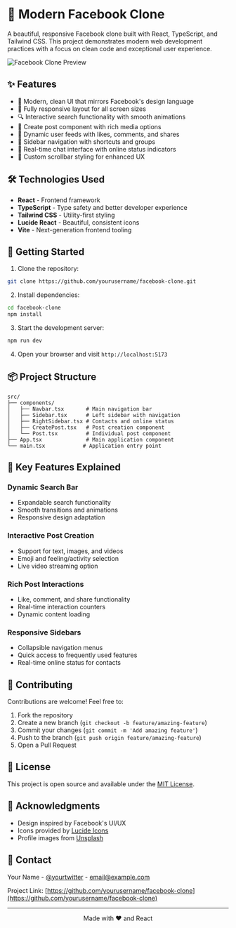 # 🚀 Modern Facebook Clone

A beautiful, responsive Facebook clone built with React, TypeScript, and Tailwind CSS. This project demonstrates modern web development practices with a focus on clean code and exceptional user experience.

![Facebook Clone Preview](https://images.unsplash.com/photo-1558655146-d09347e92766?auto=format&fit=crop&w=800&q=80)

## ✨ Features

- 🎨 Modern, clean UI that mirrors Facebook's design language
- 📱 Fully responsive layout for all screen sizes
- 🔍 Interactive search functionality with smooth animations
- 📝 Create post component with rich media options
- 👥 Dynamic user feeds with likes, comments, and shares
- 🎯 Sidebar navigation with shortcuts and groups
- 💬 Real-time chat interface with online status indicators
- 🌙 Custom scrollbar styling for enhanced UX

## 🛠️ Technologies Used

- **React** - Frontend framework
- **TypeScript** - Type safety and better developer experience
- **Tailwind CSS** - Utility-first styling
- **Lucide React** - Beautiful, consistent icons
- **Vite** - Next-generation frontend tooling

## 🚀 Getting Started

1. Clone the repository:
```bash
git clone https://github.com/yourusername/facebook-clone.git
```

2. Install dependencies:
```bash
cd facebook-clone
npm install
```

3. Start the development server:
```bash
npm run dev
```

4. Open your browser and visit `http://localhost:5173`

## 📦 Project Structure

```
src/
├── components/
│   ├── Navbar.tsx       # Main navigation bar
│   ├── Sidebar.tsx      # Left sidebar with navigation
│   ├── RightSidebar.tsx # Contacts and online status
│   ├── CreatePost.tsx   # Post creation component
│   └── Post.tsx         # Individual post component
├── App.tsx              # Main application component
└── main.tsx            # Application entry point
```

## 🎯 Key Features Explained

### Dynamic Search Bar
- Expandable search functionality
- Smooth transitions and animations
- Responsive design adaptation

### Interactive Post Creation
- Support for text, images, and videos
- Emoji and feeling/activity selection
- Live video streaming option

### Rich Post Interactions
- Like, comment, and share functionality
- Real-time interaction counters
- Dynamic content loading

### Responsive Sidebars
- Collapsible navigation menus
- Quick access to frequently used features
- Real-time online status for contacts

## 🤝 Contributing

Contributions are welcome! Feel free to:

1. Fork the repository
2. Create a new branch (`git checkout -b feature/amazing-feature`)
3. Commit your changes (`git commit -m 'Add amazing feature'`)
4. Push to the branch (`git push origin feature/amazing-feature`)
5. Open a Pull Request

## 📝 License

This project is open source and available under the [MIT License](LICENSE).

## 🙏 Acknowledgments

- Design inspired by Facebook's UI/UX
- Icons provided by [Lucide Icons](https://lucide.dev)
- Profile images from [Unsplash](https://unsplash.com)

## 📧 Contact

Your Name - [@yourtwitter](https://twitter.com/yourtwitter) - email@example.com

Project Link: [https://github.com/yourusername/facebook-clone](https://github.com/yourusername/facebook-clone)

---

<p align="center">Made with ❤️ and React</p>

